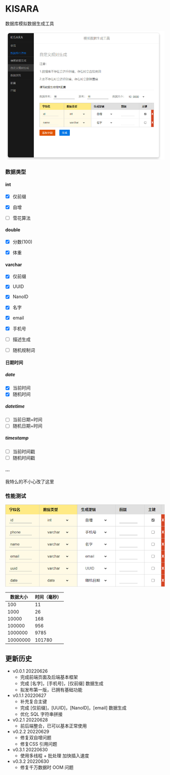 # KISARA

数据库模拟数据生成工具


![view-1](README.assets/view-1.jpg)



### 数据类型

#### int

- [x] 仅前缀 
- [x] 自增
- [ ] 雪花算法



#### double

- [x] 分数(100)

- [x] 体重

  

#### varchar

- [x] 仅前缀 
- [x] UUID
- [x] NanoID
- [x] 名字
- [x] email
- [x] 手机号
- [ ] 描述生成
- [ ] 随机规制词



#### 日期时间

##### date

- [x] 当前时间
- [x] 随机时间

##### datetime

- [ ] 当前日期+时间
- [ ] 随机日期+时间

##### timestamp

- [ ] 当前时间戳
- [ ] 随机时间戳

#### ...

我特么的不小心改了这里

### 性能测试

 ![image-20220630173257664](README.assets/image-20220630173257664.png)

| 数据大小 | 时间（毫秒） |
| -------- | ------------ |
| 100      | 11           |
| 1000     | 26           |
| 10000    | 168          |
| 100000   | 956          |
| 1000000  | 9785         |
| 10000000 | 101780       |





## 更新历史

- v0.0.1 20220626
  - 完成前端页面及后端基本框架
  - 完成 [名字]，[手机号]，[仅前缀] 数据生成
  - 拟发布第一版，已拥有基础功能
- v0.1.1 20220627
  - 补充复合主键
  - 完成 [仅前缀]，[UUID]，[NanoID]，[email] 数据生成
  - 优化 SQL 字符串拼接
- v0.2.1 20220628
  - 前后端整合，已可以基本正常使用
- v0.2.2 20220629
  - 修复双自增问题
  - 修复CSS 引用问题
- v0.3.1 20220630
  - 使用多线程 + 批处理 加快插入速度
- v0.3.2 20220630
  - 修复千万数据时 OOM 问题


